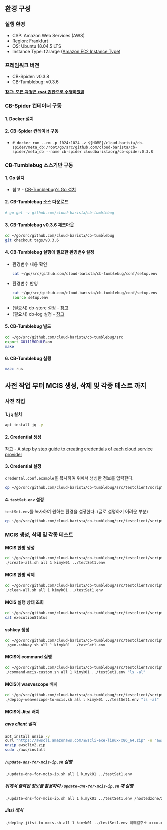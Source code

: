 ## 환경 구성
### 실행 환경
- CSP: Amazon Web Services (AWS)
- Region: Frankfurt
- OS: Ubuntu 18.04.5 LTS
- Instance Type: t2.large ([Amazon EC2 Instance Type](https://aws.amazon.com/ko/ec2/instance-types/))

### 프레임워크 버전
- CB-Spider: v0.3.8
- CB-Tumblebug: v0.3.6


**<ins>참고: 모든 과정은 root 권한으로 수행하였음</ins>**

### CB-Spider 컨테이너 구동
#### 1. Docker 설치
#### 2. CB-Spider 컨테이너 구동
  - `# docker run --rm -p 1024:1024 -v ${HOME}/cloud-barista/cb-spider/meta_db:/root/go/src/github.com/cloud-barista/cb-spider/meta_db --name cb-spider cloudbaristaorg/cb-spider:0.3.8`

### CB-Tumblebug 소스기반 구동
#### 1. Go 설치
  - 참고 - [CB-Tumblebug's Go 설치](https://github.com/cloud-barista/cb-tumblebug#%EC%86%8C%EC%8A%A4-%EA%B8%B0%EB%B0%98-%EC%84%A4%EC%B9%98--%EC%8B%A4%ED%96%89-%EC%83%81%EC%84%B8-%EC%A0%95%EB%B3%B4)

#### 2. CB-Tumblebug 소스 다운로드
  ```bash
  # go get -v github.com/cloud-barista/cb-tumblebug
  ```

#### 3. CB-Tumblebug v0.3.6 체크아웃
  ```bash
  cd ~/go/src/github.com/cloud-barista/cb-tumblebug
  git checkout tags/v0.3.6
  ```

#### 4. CB-Tumblebug 실행에 필요한 환경변수 설정
  - 환경변수 내용 확인
    ```bash
    cat ~/go/src/github.com/cloud-barista/cb-tumblebug/conf/setup.env
    ```
  - 환경변수 반영
    ```bash
    cat ~/go/src/github.com/cloud-barista/cb-tumblebug/conf/setup.env
    source setup.env
    ```
  - (필요시) cb-store 설정 - [참고](https://github.com/cloud-barista/cb-tumblebug#%EC%86%8C%EC%8A%A4-%EA%B8%B0%EB%B0%98-%EC%84%A4%EC%B9%98--%EC%8B%A4%ED%96%89-%EC%83%81%EC%84%B8-%EC%A0%95%EB%B3%B4)
  - (필요시) cb-log 설정 - [참고](https://github.com/cloud-barista/cb-tumblebug#%EC%86%8C%EC%8A%A4-%EA%B8%B0%EB%B0%98-%EC%84%A4%EC%B9%98--%EC%8B%A4%ED%96%89-%EC%83%81%EC%84%B8-%EC%A0%95%EB%B3%B4)

#### 5. CB-Tumblebug 빌드
  ```bash
  cd ~/go/src/github.com/cloud-barista/cb-tumblebug/src
  export GO111MODULE=on
  make
  ```

#### 6. CB-Tumblebug 실행
  ```bash
  make run
  ```

## 사전 작업 부터 MCIS 생성, 삭제 및 각종 테스트 까지
### 사전 작업
#### 1.`jq` 설치
```bash
apt install jq -y
```

#### 2. Credential 생성
참고 - [A step by step guide to creating credentials of each cloud service provider](https://github.com/cloud-barista/cb-coffeehouse/wiki/A-step-by-step-guide-to-creating-credentials-of-each-cloud-service-provider)

#### 3. Credential 설정
`credental.conf.example`을 복사하여 위에서 생성한 정보를 입력한다.
```bash
cp ~/go/src/github.com/cloud-barista/cb-tumblebug/src/testclient/scripts/credentials.conf.example ~/go/src/github.com/cloud-barista/cb-tumblebug/src/testclient/scripts/credentials.conf
```

#### 4. `testSet.env` 설정
`testSet.env`를 복사하여 원하는 환경을 설정한다. (글로 설명하기 어려운 부분)
```bash
cp ~/go/src/github.com/cloud-barista/cb-tumblebug/src/testclient/scripts/testSet.env ~/go/src/github.com/cloud-barista/cb-tumblebug/src/testclient/scripts/testSet1.env
```
### MCIS 생성, 삭제 및 각종 테스트
#### MCIS 한방 생성
```bash
cd ~/go/src/github.com/cloud-barista/cb-tumblebug/src/testclient/scripts/sequentialFullTest
./create-all.sh all 1 kimyk01 ../testSet1.env
```

#### MCIS 한방 삭제
```bash
cd ~/go/src/github.com/cloud-barista/cb-tumblebug/src/testclient/scripts/sequentialFullTest
./clean-all.sh all 1 kimyk01 ../testSet1.env
```

#### MCIS 실행 상태 조회
```bash
cd ~/go/src/github.com/cloud-barista/cb-tumblebug/src/testclient/scripts/sequentialFullTest
cat executionStatus
```

#### sshkey 생성
```bash
cd ~/go/src/github.com/cloud-barista/cb-tumblebug/src/testclient/scripts/sequentialFullTest
./gen-sshKey.sh all 1 kimyk01 ../testSet1.env
```

#### MCIS에 command 실행
```bash
cd ~/go/src/github.com/cloud-barista/cb-tumblebug/src/testclient/scripts/sequentialFullTest
./command-mcis-custom.sh all 1 kimyk01 ../testSet1.env "ls -al"
```

#### MCIS에 wasvescope 배치
```bash
cd ~/go/src/github.com/cloud-barista/cb-tumblebug/src/testclient/scripts/sequentialFullTest
./deploy-weavescope-to-mcis.sh all 1 kimyk01 ../testSet1.env "ls -al"
```

#### MCIS에 Jitsi 배치
##### aws client 설치
```bash
apt install unzip -y
curl "https://awscli.amazonaws.com/awscli-exe-linux-x86_64.zip" -o "awscliv2.zip"
unzip awscliv2.zip
sudo ./aws/install
```
##### `/update-dns-for-mcis-ip.sh` 실행
```bash
./update-dns-for-mcis-ip.sh all 1 kimyk01 ../testSet1.env
```

##### 위에서 출력된 정보를 활용하여 `/update-dns-for-mcis-ip.sh` 재 실행
```bash
./update-dns-for-mcis-ip.sh all 1 kimyk01 ../testSet1.env /hostedzone/xxxxxx xxxx.xxxx.xxxx(<-domain)
```

##### Jitsi 배치
```bash
./deploy-jitsi-to-mcis.sh all 1 kimyk01 ../testSet1.env 이메일주소 xxxx.xxxx.xxxx(위 도메인)
```